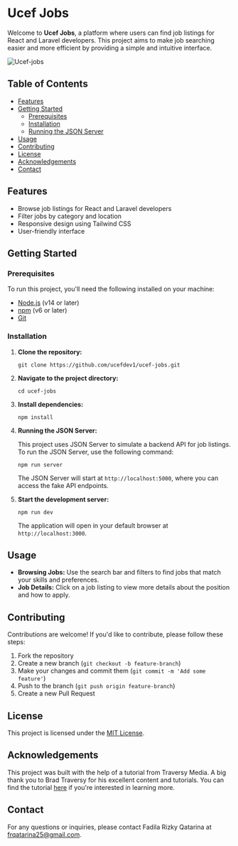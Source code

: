 
# Ucef Jobs

Welcome to **Ucef Jobs**, a platform where users can find job listings for React and Laravel developers. This project aims to make job searching easier and more efficient by providing a simple and intuitive interface.

![Ucef-jobs](https://github.com/user-attachments/assets/702043ae-3055-48f7-8ea5-1af18a3edbd7)


## Table of Contents

- [Features](#features)
- [Getting Started](#getting-started)
  - [Prerequisites](#prerequisites)
  - [Installation](#installation)
  - [Running the JSON Server](#running-the-json-server)
- [Usage](#usage)
- [Contributing](#contributing)
- [License](#license)
- [Acknowledgements](#acknowledgements)
- [Contact](#contact)

## Features

- Browse job listings for React and Laravel developers
- Filter jobs by category and location
- Responsive design using Tailwind CSS
- User-friendly interface

## Getting Started

### Prerequisites

To run this project, you'll need the following installed on your machine:

- [Node.js](https://nodejs.org/) (v14 or later)
- [npm](https://www.npmjs.com/) (v6 or later)
- [Git](https://git-scm.com/)

### Installation

1. **Clone the repository:**

   ```
   git clone https://github.com/ucefdev1/ucef-jobs.git
   ```

2. **Navigate to the project directory:**

   ```
   cd ucef-jobs
   ```

3. **Install dependencies:**

   ```
   npm install
   ```

4. **Running the JSON Server:**

   This project uses JSON Server to simulate a backend API for job listings. To run the JSON Server, use the following command:

   ```
   npm run server
   ```

   The JSON Server will start at `http://localhost:5000`, where you can access the fake API endpoints.

5. **Start the development server:**

   ```
   npm run dev
   ```

   The application will open in your default browser at `http://localhost:3000`.

## Usage

- **Browsing Jobs:** Use the search bar and filters to find jobs that match your skills and preferences.
- **Job Details:** Click on a job listing to view more details about the position and how to apply.

## Contributing

Contributions are welcome! If you'd like to contribute, please follow these steps:

1. Fork the repository
2. Create a new branch (`git checkout -b feature-branch`)
3. Make your changes and commit them (`git commit -m 'Add some feature'`)
4. Push to the branch (`git push origin feature-branch`)
5. Create a new Pull Request

## License

This project is licensed under the [MIT License](https://opensource.org/licenses/MIT).

## Acknowledgements

This project was built with the help of a tutorial from Traversy Media. A big thank you to Brad Traversy for his excellent content and tutorials. You can find the tutorial [here](https://www.youtube.com/watch?v=LDB4uaJ87e0) if you're interested in learning more.

## Contact

For any questions or inquiries, please contact Fadila Rizky Qatarina at frqatarina25@gmail.com.
